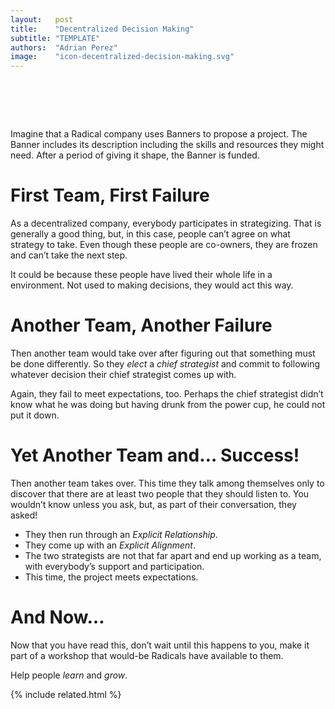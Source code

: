 ```yaml
---
layout:   post
title:    "Decentralized Decision Making"
subtitle: "TEMPLATE"
authors:  "Adrian Perez"
image:    "icon-decentralized-decision-making.svg"
---
```


<div style="display:none;">
 <p>Imagine that a <span class='_paradigm'>RADICAL</span> company uses <span class='_paradigm'>Banner</span>s to propose a project After some discussion, the <span class='_paradigm'>Banner</span> is funded.</p>
</div>

<h1>&nbsp;</h1>
 <p>Imagine that a <span class='_paradigm'>Radical</span> company uses <span class='_paradigm'>Banner</span>s to propose a project. The <span class='_paradigm'>Banner</span> includes its description including the skills and resources they might need. After a period of giving it shape, the <span class='_paradigm'>Banner</span> is funded.</p>

<h1>First Team, First Failure</h1>
 <p>As a decentralized company, everybody participates in strategizing. That is generally a good thing, but, in this case, people can&rsquo;t agree on what strategy to take. Even though these people are co-owners, they are frozen and can&rsquo;t take the next step.</p>
 <p>It could be because these people have lived their whole life in a  environment. Not used to making decisions, they would act this way.</p>

<h1>Another Team, Another Failure</h1>
 <p>Then another team would take over after figuring out that something must be done differently. So they <em>elect</em> a <em>chief strategist</em> and commit to following whatever decision their chief strategist comes up with.</p>
 <p>Again, they fail to meet expectations, too. Perhaps the chief strategist didn&rsquo;t know what he was doing but having drunk from the power cup, he could not put it down.</p>

<h1>Yet Another Team and&hellip; Success!</h1>
 <p>Then another team takes over. This time they talk among themselves only to discover that there are at least two people that they should listen to. You wouldn&rsquo;t know unless you ask, but, as part of their conversation, they asked!</p>
  <ul>
   <li>They then run through an <em>Explicit Relationship</em>.</li>
   <li>They come up with an <em>Explicit Alignment</em>.</li>
   <li>The two strategists are not that far apart and end up working as a team, with everybody&rsquo;s support and participation.</li>
   <li>This time, the project meets expectations.</li>
  </ul>
 
 <h1>And Now&hellip;</h1>
  <p>Now that you have read this, don&rsquo;t wait until this happens to you, make it part of a workshop that would-be <span class='_paradigm'>Radical</span>s have available to them.</p>
  <p>Help people <em>learn</em> and <em>grow</em>.</p>

{% include related.html %}
